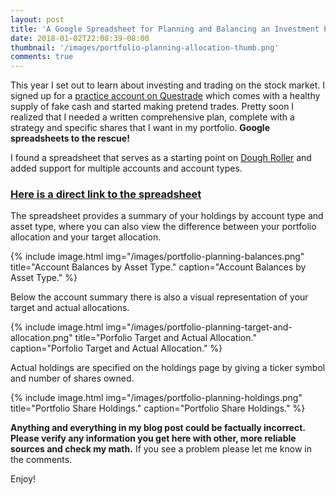 ```yaml
---
layout: post
title: 'A Google Spreadsheet for Planning and Balancing an Investment Portfolio'
date: 2018-01-02T22:08:39-08:00
thumbnail: '/images/portfolio-planning-allocation-thumb.png'
comments: true
---
```


This year I set out to learn about investing and trading on the stock market. I
signed up for a
[practice account on Questrade](http://www.questrade.com/api/free-practice-account)
which comes with a healthy supply of fake cash and started making pretend
trades. Pretty soon I realized that I needed a written comprehensive plan, complete with
a strategy and specific shares that I want in my portfolio. **Google spreadsheets to the rescue!**

I found a spreadsheet that serves as a starting point on
[Dough Roller](https://www.doughroller.net/investing/an-awesome-and-free-investment-tracking-spreadsheet/)
and added support for multiple accounts and account types.

### [Here is a direct link to the spreadsheet](https://docs.google.com/spreadsheets/d/1c6L3ajeqc4DZz_78sgontmHlIdfHtFsrRsCGWkBRcoc/edit?usp=sharing) ###

The spreadsheet provides a summary of your holdings by account type and asset
type, where you can also view the difference between your portfolio allocation
and your target allocation.

{% include image.html
    img="/images/portfolio-planning-balances.png"
    title="Account Balances by Asset Type."
    caption="Account Balances by Asset Type."
    %}
    
Below the account summary there is also a visual representation of your target and actual allocations.

{% include image.html
    img="/images/portfolio-planning-target-and-allocation.png"
    title="Porfolio Target and Actual Allocation."
    caption="Porfolio Target and Actual Allocation."
    %}
    
Actual holdings are specified on the holdings page by giving a ticker symbol and number of shares owned.

{% include image.html
    img="/images/portfolio-planning-holdings.png"
    title="Portfolio Share Holdings."
    caption="Portfolio Share Holdings."
    %}

**Anything and everything in my blog post could be factually incorrect. Please
verify any information you get here with other, more reliable sources and check
my math.** If you see a problem please let me know in the comments.

Enjoy!
